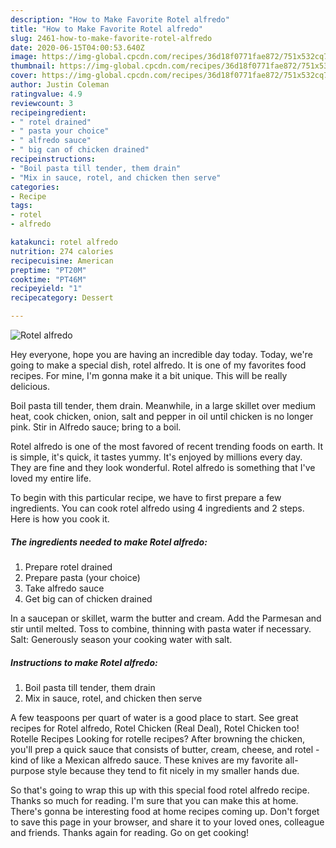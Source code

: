 ```yaml
---
description: "How to Make Favorite Rotel alfredo"
title: "How to Make Favorite Rotel alfredo"
slug: 2461-how-to-make-favorite-rotel-alfredo
date: 2020-06-15T04:00:53.640Z
image: https://img-global.cpcdn.com/recipes/36d18f0771fae872/751x532cq70/rotel-alfredo-recipe-main-photo.jpg
thumbnail: https://img-global.cpcdn.com/recipes/36d18f0771fae872/751x532cq70/rotel-alfredo-recipe-main-photo.jpg
cover: https://img-global.cpcdn.com/recipes/36d18f0771fae872/751x532cq70/rotel-alfredo-recipe-main-photo.jpg
author: Justin Coleman
ratingvalue: 4.9
reviewcount: 3
recipeingredient:
- " rotel drained"
- " pasta your choice"
- " alfredo sauce"
- " big can of chicken drained"
recipeinstructions:
- "Boil pasta till tender, them drain"
- "Mix in sauce, rotel, and chicken then serve"
categories:
- Recipe
tags:
- rotel
- alfredo

katakunci: rotel alfredo 
nutrition: 274 calories
recipecuisine: American
preptime: "PT20M"
cooktime: "PT46M"
recipeyield: "1"
recipecategory: Dessert

---
```



![Rotel alfredo](https://img-global.cpcdn.com/recipes/36d18f0771fae872/751x532cq70/rotel-alfredo-recipe-main-photo.jpg)

Hey everyone, hope you are having an incredible day today. Today, we're going to make a special dish, rotel alfredo. It is one of my favorites food recipes. For mine, I'm gonna make it a bit unique. This will be really delicious.

Boil pasta till tender, them drain. Meanwhile, in a large skillet over medium heat, cook chicken, onion, salt and pepper in oil until chicken is no longer pink. Stir in Alfredo sauce; bring to a boil.

Rotel alfredo is one of the most favored of recent trending foods on earth. It is simple, it's quick, it tastes yummy. It's enjoyed by millions every day. They are fine and they look wonderful. Rotel alfredo is something that I've loved my entire life.


To begin with this particular recipe, we have to first prepare a few ingredients. You can cook rotel alfredo using 4 ingredients and 2 steps. Here is how you cook it.

<!--inarticleads1-->

##### The ingredients needed to make Rotel alfredo:

1. Prepare  rotel drained
1. Prepare  pasta (your choice)
1. Take  alfredo sauce
1. Get  big can of chicken drained


In a saucepan or skillet, warm the butter and cream. Add the Parmesan and stir until melted. Toss to combine, thinning with pasta water if necessary. Salt: Generously season your cooking water with salt. 

<!--inarticleads2-->

##### Instructions to make Rotel alfredo:

1. Boil pasta till tender, them drain
1. Mix in sauce, rotel, and chicken then serve


A few teaspoons per quart of water is a good place to start. See great recipes for Rotel alfredo, Rotel Chicken (Real Deal), Rotel Chicken too! Rotelle Recipes Looking for rotelle recipes? After browning the chicken, you&#39;ll prep a quick sauce that consists of butter, cream, cheese, and rotel - kind of like a Mexican alfredo sauce. These knives are my favorite all-purpose style because they tend to fit nicely in my smaller hands due. 

So that's going to wrap this up with this special food rotel alfredo recipe. Thanks so much for reading. I'm sure that you can make this at home. There's gonna be interesting food at home recipes coming up. Don't forget to save this page in your browser, and share it to your loved ones, colleague and friends. Thanks again for reading. Go on get cooking!
